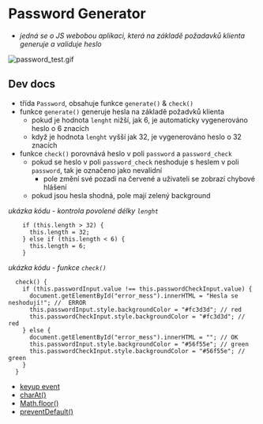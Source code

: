# Password Generator

- *jedná se o JS webobou aplikaci, která na základě požadavků klienta generuje a validuje heslo*

![password_test.gif]()

## Dev docs 

- třída `Password`, obsahuje funkce `generate()` & `check()`
- funkce `generate()` generuje hesla na základě požadvků klienta
    - pokud je hodnota `lenght` nižší, jak 6, je automaticky vygenerováno heslo o 6 znacích
    - když je hodnota `lenght` vyšší jak 32, je vygenerováno heslo o 32 znacích
- funkce `check()` porovnává heslo v poli `password` a `password_check`
    - pokud se heslo v poli `password_check` neshoduje s heslem v poli `password`, tak je označeno jako nevalidní
        - pole změní své pozadí na červené a uživateli se zobrazí chybové hlášení
    - pokud jsou hesla shodná, pole mají zelený background

*ukázka kódu - kontrola povolené délky `lenght`*
```
    if (this.length > 32) {
      this.length = 32;
    } else if (this.length < 6) {
      this.length = 6;
    }
```

*ukázka kódu - funkce `check()`*
```
  check() {
    if (this.passwordInput.value !== this.passwordCheckInput.value) {
      document.getElementById("error_mess").innerHTML = "Hesla se neshodují!"; //  ERROR
      this.passwordInput.style.backgroundColor = "#fc3d3d"; // red
      this.passwordCheckInput.style.backgroundColor = "#fc3d3d"; // red
    } else {
      document.getElementById("error_mess").innerHTML = ""; // OK
      this.passwordInput.style.backgroundColor = "#56f55e"; // green
      this.passwordCheckInput.style.backgroundColor = "#56f55e"; // green
    }
  }

```


- [keyup event](https://developer.mozilla.org/en-US/docs/Web/API/Element/keyup_event)
- [charAt()](https://developer.mozilla.org/en-US/docs/Web/JavaScript/Reference/Global_Objects/String/charAt)
- [Math.floor()](https://developer.mozilla.org/en-US/docs/Web/JavaScript/Reference/Global_Objects/Math/floor)
- [preventDefault()](https://developer.mozilla.org/en-US/docs/Web/API/Event/preventDefault)
